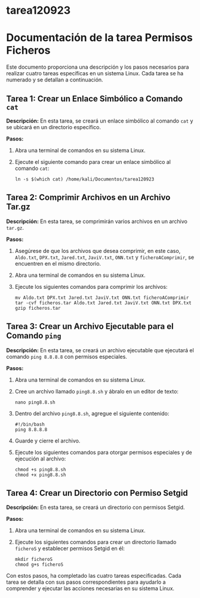 # tarea120923
# Documentación de la tarea Permisos Ficheros

Este documento proporciona una descripción y los pasos necesarios para realizar cuatro tareas específicas en un sistema Linux. Cada tarea se ha numerado y se detallan a continuación.

## Tarea 1: Crear un Enlace Simbólico a Comando `cat`

**Descripción:** En esta tarea, se creará un enlace simbólico al comando `cat` y se ubicará en un directorio específico.

**Pasos:**
1. Abra una terminal de comandos en su sistema Linux.
2. Ejecute el siguiente comando para crear un enlace simbólico al comando `cat`:

   ```shell
   ln -s $(which cat) /home/kali/Documentos/tarea120923
   ```

## Tarea 2: Comprimir Archivos en un Archivo Tar.gz

**Descripción:** En esta tarea, se comprimirán varios archivos en un archivo `tar.gz`.

**Pasos:**
1. Asegúrese de que los archivos que desea comprimir, en este caso, `Aldo.txt`, `DPX.txt`, `Jared.txt`, `JaviV.txt`, `ONN.txt` y `ficheroAComprimir`, se encuentren en el mismo directorio.
2. Abra una terminal de comandos en su sistema Linux.
3. Ejecute los siguientes comandos para comprimir los archivos:

   ```shell
   mv Aldo.txt DPX.txt Jared.txt JaviV.txt ONN.txt ficheroAComprimir
   tar -cvf ficheros.tar Aldo.txt Jared.txt JaviV.txt ONN.txt DPX.txt
   gzip ficheros.tar
   ```

## Tarea 3: Crear un Archivo Ejecutable para el Comando `ping`

**Descripción:** En esta tarea, se creará un archivo ejecutable que ejecutará el comando `ping 8.8.8.8` con permisos especiales.

**Pasos:**
1. Abra una terminal de comandos en su sistema Linux.
2. Cree un archivo llamado `ping8.8.sh` y ábralo en un editor de texto:

   ```shell
   nano ping8.8.sh
   ```

3. Dentro del archivo `ping8.8.sh`, agregue el siguiente contenido:

   ```shell
   #!/bin/bash
   ping 8.8.8.8
   ```

4. Guarde y cierre el archivo.
5. Ejecute los siguientes comandos para otorgar permisos especiales y de ejecución al archivo:

   ```shell
   chmod +s ping8.8.sh
   chmod +x ping8.8.sh
   ```

## Tarea 4: Crear un Directorio con Permiso Setgid

**Descripción:** En esta tarea, se creará un directorio con permisos Setgid.

**Pasos:**
1. Abra una terminal de comandos en su sistema Linux.
2. Ejecute los siguientes comandos para crear un directorio llamado `ficheroS` y establecer permisos Setgid en él:

   ```shell
   mkdir ficheroS
   chmod g+s ficheroS
   ```

Con estos pasos, ha completado las cuatro tareas especificadas. Cada tarea se detalla con sus pasos correspondientes para ayudarlo a comprender y ejecutar las acciones necesarias en su sistema Linux.
